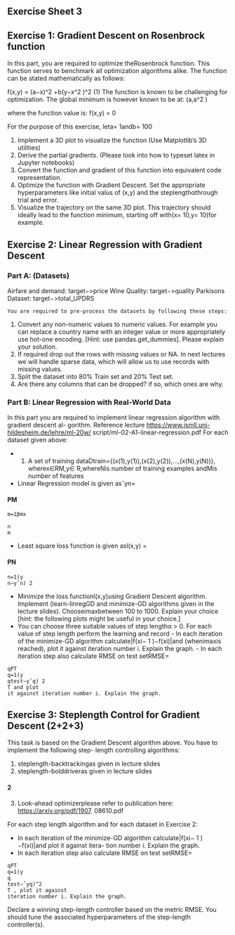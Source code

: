 
## Exercise Sheet 3

## Exercise 1: Gradient Descent on Rosenbrock function 

In this part, you are required to optimize theRosenbrock function. This function serves to benchmark all
optimization algorithms alike. The function can be stated mathematically as follows:

f(x,y) = (a−x)^2 +b(y−x^2 )^2 (1)
The function is known to be challenging for optimization. The global minimum is however known to
be at:
(a,a^2 )

where the function value is:
f(x,y) = 0

For the purpose of this exercise, leta= 1andb= 100

1. Implement a 3D plot to visualize the function (Use Matplotlib’s 3D utilities)
2. Derive the partial gradients. (Please look into how to typeset latex in Jupyter notebooks)
3. Convert the function and gradient of this function into equivalent code representation.
4. Optimize the function with Gradient Descent. Set the appropriate hyperparameters like initial valus
    of (x,y) and the steplengthαthrough trial and error.
5. Visualize the trajectory on the same 3D plot. This trajectory should ideally lead to the function
    minimum, starting off with(x= 10,y= 10)for example.


## Exercise 2: Linear Regression with Gradient Descent

### Part A: (Datasets)

Airfare and demand: target−>price
Wine Quality: target−>quality
Parkisons Dataset: target−>total_UPDRS

```
You are required to pre-process the datasets by following these steps:
```
1. Convert any non-numeric values to numeric values. For example you can replace a country name
    with an integer value or more appropriately use hot-one encoding. [Hint: use pandas.get_dummies].
    Please explain your solution.
2. If required drop out the rows with missing values or NA. In next lectures we will handle sparse data,
    which will allow us to use records with missing values.
3. Split the dataset into 80% Train set and 20% Test set.
4. Are there any columns that can be dropped? if so, which ones are why.

### Part B: Linear Regression with Real-World Data 

In this part you are required to implement linear regression algorithm with gradient descent al-
gorithm. Reference lecture https://www.ismll.uni-hildesheim.de/lehre/ml-20w/
script/ml-02-A1-linear-regression.pdf
For each dataset given above:

- 1. A set of training dataDtrain={(x(1),y(1)),(x(2),y(2)),...,(x(N),y(N))}, wherex∈RM,y∈
    R,whereNis number of training examples andMis number of features
- Linear Regression model is given asˆyn=

#### PM

```
m=1βmx
```
```
n
m
```
- Least square loss function is given asl(x,y) =

#### PN

```
n=1(y
n−yˆn) 2
```
- Minimize the loss functionl(x,y)using Gradient Descent algorithm. Implement (learn-linregGD
    and minimize-GD algorithms given in the lecture slides). Chooseimaxbetween 100 to 1000. Explain
    your choice [hint: the following plots might be useful in your choice.]
- You can choose three suitable values of step lengthα > 0. For each value of step length perform the
    learning and record
       - In each iteration of the minimize-GD algorithm calculate|f(xi− 1 )−f(xi)|and (whenimaxis
          reached), plot it against iteration number i. Explain the graph.
       - In each iteration step also calculate RMSE on test setRMSE=

```
qPT
q=1(y
qtest−yˆq) 2
T and plot
it against iteration number i. Explain the graph.
```
## Exercise 3: Steplength Control for Gradient Descent (2+2+3)

This task is based on the Gradient Descent algorithm above. You have to implement the following step-
length controlling algorithms:

1. steplength-backtrackingas given in lecture slides
2. steplength-bolddriveras given in lecture slides

#### 2


3. Look-ahead optimizerplease refer to publication here: https://arxiv.org/pdf/1907.
    08610.pdf

For each step length algorithm and for each dataset in Exercise 2:

- In each iteration of the minimize-GD algorithm calculate|f(xi− 1 )−f(xi)|and plot it against itera-
    tion number i. Explain the graph.
- In each iteration step also calculate RMSE on test setRMSE=

```
qPT
q=1(y
q
test−ˆyq)^2
T , plot it against
iteration number i. Explain the graph.
```
Declare a winning step-length controller based on the metric RMSE. You should tune the associated
hyperparameters of the step-length controller(s).



